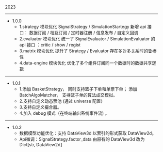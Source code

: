 2023

---

- 1.0.0
  - 1.strategy 模块优化 SignalStrategy / SimulationStartegy 新增 api 接口： 数据订阅 / 相互订阅 /  定时器注册 / 信息发布 / 自定义回调 
  - 2.evaluator 模块优化 统一了 SignalEvaluator / SimulationEvaluator 的 api 接口 ：critic / show / regist
  - 3.matrix 模块优化 提升了 Strategy / Evaluator 存在多对多关系时的鲁棒性
  - 4.data-engine 模块优化 优化了多个组件订阅同一个数据时的数据共享逻辑
  
---

- 1.0.1 
  - 1.添加 BasketStrategy， 同时支持篮子下单和单票下单；  添加 BatchAlgoMatcher， 支持篮子单的算法成交模拟。    
  - 2.支持自定义动态票池 (通过 universe 配置） 
  - 3.支持自定义撮合器。 
  - 4.加入 debug 模式（在终端输出系统事件流) 。

---

- 1.0.2
  - 数据模型功能优化：支持 DataView3d 以索引的形式获取 DataView2d。
  - Api微调：SignalStrategy.factor_data 由原有的 DataView3d 改为 Dict[str, DataView2d] 

  
